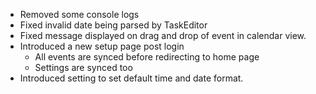 - Removed some console logs
- Fixed invalid date being parsed by TaskEditor
- Fixed message displayed on drag and drop of event in calendar view.
- Introduced a new setup page post login 
    - All events are synced before redirecting to home page
    - Settings are synced too
- Introduced setting to set default time and date format.
